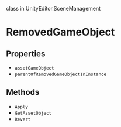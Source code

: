 class in UnityEditor.SceneManagement
# RemovedGameObject

## Properties
- `assetGameObject`
- `parentOfRemovedGameObjectInInstance`
## Methods
- `Apply`
- `GetAssetObject`
- `Revert`
